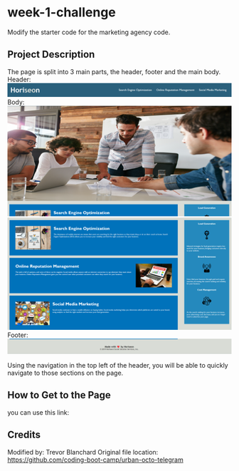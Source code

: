 # week-1-challenge
Modify the starter code for the marketing agency code.

## Project Description
The page is split into 3 main parts, the header, footer and the main body.
Header:
![Header](./assets/images/header.png)
Body:
![Hero Image](./assets/images/hero-image.png)
![Main Body](./assets/images/main-body.png)
Footer:
![Footer](./assets/images/footer.png)

Using the navigation in the top left of the header, you will be able to quickly navigate to those sections on the page.

## How to Get to the Page
you can use this link: 

## Credits
Modified by: Trevor Blanchard
Original file location: https://github.com/coding-boot-camp/urban-octo-telegram
